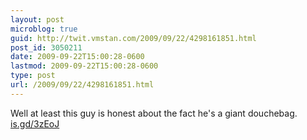 ```yaml
---
layout: post
microblog: true
guid: http://twit.vmstan.com/2009/09/22/4298161851.html
post_id: 3050211
date: 2009-09-22T15:00:28-0600
lastmod: 2009-09-22T15:00:28-0600
type: post
url: /2009/09/22/4298161851.html
---
```

Well at least this guy is honest about the fact he's a giant douchebag. [is.gd/3zEoJ](http://is.gd/3zEoJ)
